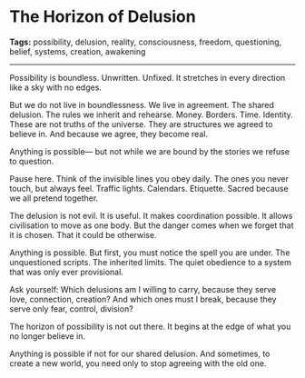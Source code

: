 # The Horizon of Delusion

**Tags:** possibility, delusion, reality, consciousness, freedom, questioning, belief, systems, creation, awakening

---

Possibility is boundless.
Unwritten.
Unfixed.
It stretches in every direction like a sky with no edges.

But we do not live in boundlessness.
We live in agreement.
The shared delusion.
The rules we inherit and rehearse.
Money. Borders. Time. Identity.
These are not truths of the universe.
They are structures we agreed to believe in.
And because we agree, they become real.

Anything is possible—
but not while we are bound by the stories we refuse to question.

Pause here.
Think of the invisible lines you obey daily.
The ones you never touch,
but always feel.
Traffic lights. Calendars. Etiquette.
Sacred because we all pretend together.

The delusion is not evil.
It is useful.
It makes coordination possible.
It allows civilisation to move as one body.
But the danger comes when we forget
that it is chosen.
That it could be otherwise.

Anything is possible.
But first, you must notice the spell you are under.
The unquestioned scripts.
The inherited limits.
The quiet obedience to a system
that was only ever provisional.

Ask yourself:
Which delusions am I willing to carry,
because they serve love, connection, creation?
And which ones must I break,
because they serve only fear, control, division?

The horizon of possibility
is not out there.
It begins at the edge of what you no longer believe in.

Anything is possible if not for our shared delusion.
And sometimes, to create a new world,
you need only to stop agreeing with the old one.


